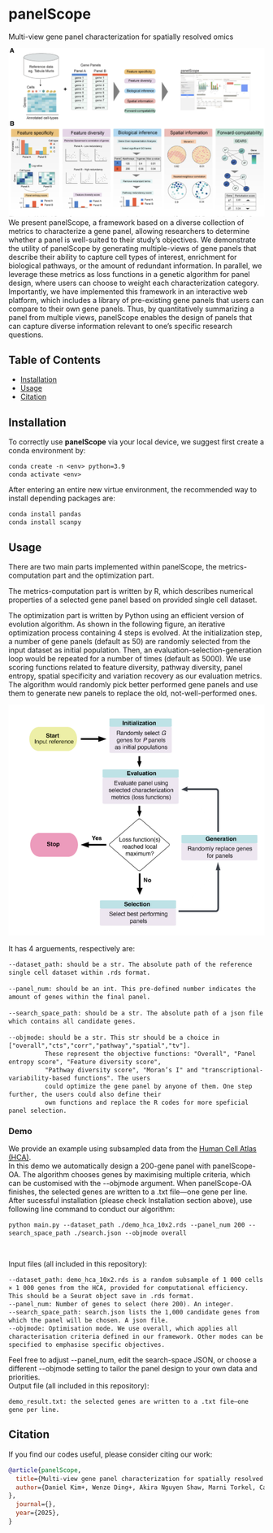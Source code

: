 # panelScope

Multi-view gene panel characterization for spatially resolved omics

![](https://github.com/SydneyBioX/panelScope/blob/main/figure1.png)
We present panelScope, a framework based on a diverse collection of metrics to characterize a gene panel, allowing researchers to determine whether a panel is well-suited to their study’s objectives. We demonstrate the utility of panelScope by generating multiple-views of gene panels that describe their ability to capture cell types of interest, enrichment for biological pathways, or the amount of redundant information. In parallel, we leverage these metrics as loss functions in a genetic algorithm for panel design, where users can choose to weight each characterization category. Importantly, we have implemented this framework in an interactive web platform, which includes a library of pre-existing gene panels that users can compare to their own gene panels. Thus, by quantitatively summarizing a panel from multiple views, panelScope enables the design of panels that can capture diverse information relevant to one’s specific research questions. 



## Table of Contents

* [Installation](#Installation)
* [Usage](#Usage)
* [Citation](#Citation)


## Installation

To correctly use **panelScope** via your local device, we suggest first create a conda environment by:

~~~shell
conda create -n <env> python=3.9
conda activate <env>
~~~

After entering an entire new virtue environment, the recommended way to install depending packages are:

~~~shell
conda install pandas
conda install scanpy
~~~

## Usage

There are two main parts implemented within panelScope, the metrics-computation part and the optimization part.

The metrics-computation part is written by R, which describes numerical properties of a selected gene panel based on provided single cell dataset.

The optimization part is written by Python using an efficient version of evolution algorithm. As shown in the following figure, an iterative optimization process containing 4 steps is evolved. At the initialization step, a number of gene panels (default as 50) are randomly selected from the input dataset as initial population. Then, an evaluation-selection-generation loop would be repeated for a number of times (default as 5000). We use scoring functions related to feature diversity, pathway diversity, panel entropy, spatial specificity and variation recovery as our evaluation metrics. The algorithm would randomly pick better performed gene panels and use them to generate new panels to replace the old, not-well-performed ones.

![](https://github.com/SydneyBioX/panelScope/blob/main/figure2.png)

 It has 4 arguements, respectively are:

~~~
--dataset_path: should be a str. The absolute path of the reference single cell dataset within .rds format.

--panel_num: should be an int. This pre-defined number indicates the amount of genes within the final panel.

--search_space_path: should be a str. The absolute path of a json file which contains all candidate genes.

--objmode: should be a str. This str should be a choice in ["overall","cts","corr","pathway","spatial","tv"].
          These represent the objective functions: "Overall", "Panel entropy score", "Feature diversity score",
          "Pathway diversity score", "Moran’s I" and "transcriptional-variability-based functions". The users
          could optimize the gene panel by anyone of them. One step further, the users could also define their
          own functions and replace the R codes for more speficial panel selection.
~~~

### Demo
We provide an example using subsampled data from the [Human Cell Atlas (HCA)](https://www.science.org/doi/10.1126/science.abl4896).<br>
In this demo we automatically design a 200-gene panel with panelScope-OA. The algorithm chooses genes by maximising multiple criteria, which can be customised with the --objmode argument. When panelScope-OA finishes, the selected genes are written to a .txt file—one gene per line.<br>
After sucessful installation (please check Installation section above), use following line command to conduct our algorithm:
~~~
python main.py --dataset_path ./demo_hca_10x2.rds --panel_num 200 --search_space_path ./search.json --objmode overall
~~~
<br>

Input files (all included in this repository):<br>
~~~
--dataset_path: demo_hca_10x2.rds is a random subsample of 1 000 cells × 1 000 genes from the HCA, provided for computational efficiency. This should be a Seurat object save in .rds format.
--panel_num: Number of genes to select (here 200). An integer.
--search_space_path: search.json lists the 1,000 candidate genes from which the panel will be chosen. A json file.
--objmode: Optimisation mode. We use overall, which applies all characterisation criteria defined in our framework. Other modes can be specified to emphasise specific objectives.
~~~

Feel free to adjust --panel_num, edit the search-space JSON, or choose a different --objmode setting to tailor the panel design to your own data and priorities.
<br>
Output file (all included in this repository):<br>
~~~
demo_result.txt: the selected genes are written to a .txt file—one gene per line.
~~~
 







## Citation

If you find our codes useful, please consider citing our work:

~~~bibtex
@article{panelScope,
  title={Multi-view gene panel characterization for spatially resolved omics},
  author={Daniel Kim+, Wenze Ding+, Akira Nguyen Shaw, Marni Torkel, Cameron J Turtle, Pengyi Yang, Jean Yang*
},
  journal={},
  year={2025},
}
~~~

